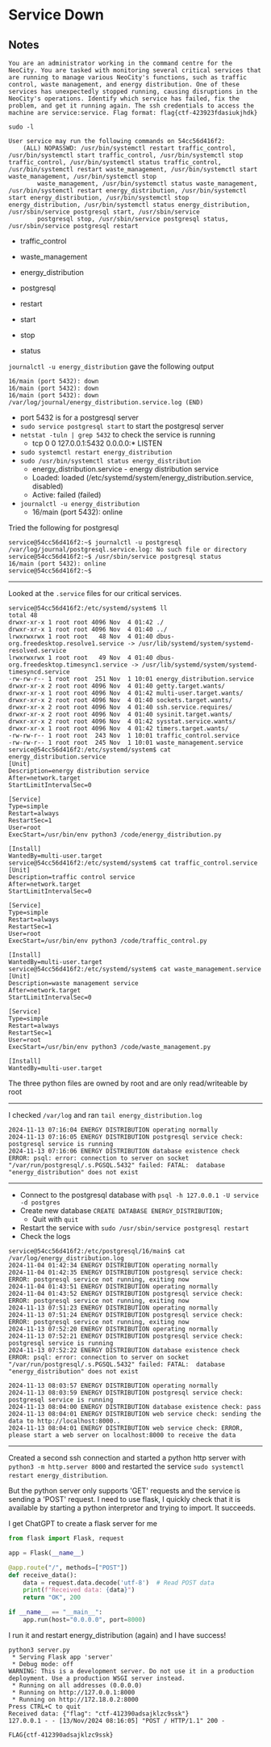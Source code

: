 # Service Down

## Notes

```text
You are an administrator working in the command centre for the NeoCity. You are tasked with monitoring several critical services that are running to manage various NeoCity's functions, such as traffic control, waste management, and energy distribution. One of these services has unexpectedly stopped running, causing disruptions in the NeoCity's operations. Identify which service has failed, fix the problem, and get it running again. The ssh credentials to access the machine are service:service. Flag format: flag{ctf-423923fdasiukjhdk}
```

`sudo -l`

```text
User service may run the following commands on 54cc56d416f2:
    (ALL) NOPASSWD: /usr/bin/systemctl restart traffic_control, /usr/bin/systemctl start traffic_control, /usr/bin/systemctl stop traffic_control, /usr/bin/systemctl status traffic_control, /usr/bin/systemctl restart waste_management, /usr/bin/systemctl start waste_management, /usr/bin/systemctl stop
        waste_management, /usr/bin/systemctl status waste_management, /usr/bin/systemctl restart energy_distribution, /usr/bin/systemctl start energy_distribution, /usr/bin/systemctl stop energy_distribution, /usr/bin/systemctl status energy_distribution, /usr/sbin/service postgresql start, /usr/sbin/service
        postgresql stop, /usr/sbin/service postgresql status, /usr/sbin/service postgresql restart
```

- traffic_control
- waste_management
- energy_distribution
- postgresql

- restart
- start
- stop
- status

`journalctl -u energy_distribution` gave the following output

```text
16/main (port 5432): down
16/main (port 5432): down
16/main (port 5432): down
/var/log/journal/energy_distribution.service.log (END)
```

- port 5432 is for a postgresql server
- `sudo service postgresql start` to start the postgresql server
- `netstat -tuln | grep 5432` to check the service is running
  - tcp        0      0 127.0.0.1:5432          0.0.0.0:*               LISTEN
- `sudo systemctl restart energy_distribution`
- `sudo /usr/bin/systemctl status energy_distribution`
  - energy_distribution.service - energy distribution service
  - Loaded: loaded (/etc/systemd/system/energy_distribution.service, disabled)
  - Active: failed (failed)
- `journalctl -u energy_distribution`
  - 16/main (port 5432): online

Tried the following for postgresql

```text
service@54cc56d416f2:~$ journalctl -u postgresql
/var/log/journal/postgresql.service.log: No such file or directory
service@54cc56d416f2:~$ /usr/sbin/service postgresql status
16/main (port 5432): online
service@54cc56d416f2:~$ 
```

---

Looked at the `.service` files for our critical services.

```text
service@54cc56d416f2:/etc/systemd/system$ ll
total 48
drwxr-xr-x 1 root root 4096 Nov  4 01:42 ./
drwxr-xr-x 1 root root 4096 Nov  4 01:40 ../
lrwxrwxrwx 1 root root   48 Nov  4 01:40 dbus-org.freedesktop.resolve1.service -> /usr/lib/systemd/system/systemd-resolved.service
lrwxrwxrwx 1 root root   49 Nov  4 01:40 dbus-org.freedesktop.timesync1.service -> /usr/lib/systemd/system/systemd-timesyncd.service
-rw-rw-r-- 1 root root  251 Nov  1 10:01 energy_distribution.service
drwxr-xr-x 2 root root 4096 Nov  4 01:40 getty.target.wants/
drwxr-xr-x 1 root root 4096 Nov  4 01:42 multi-user.target.wants/
drwxr-xr-x 2 root root 4096 Nov  4 01:40 sockets.target.wants/
drwxr-xr-x 2 root root 4096 Nov  4 01:40 ssh.service.requires/
drwxr-xr-x 2 root root 4096 Nov  4 01:40 sysinit.target.wants/
drwxr-xr-x 2 root root 4096 Nov  4 01:42 sysstat.service.wants/
drwxr-xr-x 1 root root 4096 Nov  4 01:42 timers.target.wants/
-rw-rw-r-- 1 root root  243 Nov  1 10:01 traffic_control.service
-rw-rw-r-- 1 root root  245 Nov  1 10:01 waste_management.service
service@54cc56d416f2:/etc/systemd/system$ cat energy_distribution.service 
[Unit]
Description=energy distribution service
After=network.target
StartLimitIntervalSec=0

[Service]
Type=simple
Restart=always
RestartSec=1
User=root
ExecStart=/usr/bin/env python3 /code/energy_distribution.py

[Install]
WantedBy=multi-user.target
service@54cc56d416f2:/etc/systemd/system$ cat traffic_control.service 
[Unit]
Description=traffic control service
After=network.target
StartLimitIntervalSec=0

[Service]
Type=simple
Restart=always
RestartSec=1
User=root
ExecStart=/usr/bin/env python3 /code/traffic_control.py

[Install]
WantedBy=multi-user.target
service@54cc56d416f2:/etc/systemd/system$ cat waste_management.service 
[Unit]
Description=waste management service
After=network.target
StartLimitIntervalSec=0

[Service]
Type=simple
Restart=always
RestartSec=1
User=root
ExecStart=/usr/bin/env python3 /code/waste_management.py

[Install]
WantedBy=multi-user.target
```

The three python files are owned by root and are only read/writeable by root

---

I checked `/var/log` and ran `tail energy_distribution.log`

```text
2024-11-13 07:16:04 ENERGY DISTRIBUTION operating normally
2024-11-13 07:16:05 ENERGY DISTRIBUTION postgresql service check: postgresql service is running
2024-11-13 07:16:06 ENERGY DISTRIBUTION database existence check ERROR: psql: error: connection to server on socket "/var/run/postgresql/.s.PGSQL.5432" failed: FATAL:  database "energy_distribution" does not exist
```

---

- Connect to the postgresql database with `psql -h 127.0.0.1 -U service -d postgres`
- Create new database `CREATE DATABASE ENERGY_DISTRIBUTION;`
  - Quit with `quit`
- Restart the service with `sudo /usr/sbin/service postgresql restart`
- Check the logs

```text
service@54cc56d416f2:/etc/postgresql/16/main$ cat /var/log/energy_distribution.log 
2024-11-04 01:42:34 ENERGY DISTRIBUTION operating normally
2024-11-04 01:42:35 ENERGY DISTRIBUTION postgresql service check: ERROR: postgresql service not running, exiting now
2024-11-04 01:43:51 ENERGY DISTRIBUTION operating normally
2024-11-04 01:43:52 ENERGY DISTRIBUTION postgresql service check: ERROR: postgresql service not running, exiting now
2024-11-13 07:51:23 ENERGY DISTRIBUTION operating normally
2024-11-13 07:51:24 ENERGY DISTRIBUTION postgresql service check: ERROR: postgresql service not running, exiting now
2024-11-13 07:52:20 ENERGY DISTRIBUTION operating normally
2024-11-13 07:52:21 ENERGY DISTRIBUTION postgresql service check: postgresql service is running
2024-11-13 07:52:22 ENERGY DISTRIBUTION database existence check ERROR: psql: error: connection to server on socket "/var/run/postgresql/.s.PGSQL.5432" failed: FATAL:  database "energy_distribution" does not exist

2024-11-13 08:03:57 ENERGY DISTRIBUTION operating normally
2024-11-13 08:03:59 ENERGY DISTRIBUTION postgresql service check: postgresql service is running
2024-11-13 08:04:00 ENERGY DISTRIBUTION database existence check: pass 
2024-11-13 08:04:01 ENERGY DISTRIBUTION web service check: sending the data to http://localhost:8000..
2024-11-13 08:04:01 ENERGY DISTRIBUTION web service check: ERROR, please start a web server on localhost:8000 to receive the data
```

---

Created a second ssh connection and started a python http server with `python3 -m http.server 8000` and restarted the service `sudo systemctl restart energy_distribution`.

But the python server only supports 'GET' requests and the service is sending a 'POST' request. I need to use flask, I quickly check that it is available by starting a python interpretor and trying to import. It succeeds.

I get ChatGPT to create a flask server for me

```python
from flask import Flask, request

app = Flask(__name__)

@app.route("/", methods=["POST"])
def receive_data():
    data = request.data.decode('utf-8')  # Read POST data
    print(f"Received data: {data}")
    return "OK", 200

if __name__ == "__main__":
    app.run(host="0.0.0.0", port=8000)
```

I run it and restart energy_distribution (again) and I have success!

```text
python3 server.py 
 * Serving Flask app 'server'
 * Debug mode: off
WARNING: This is a development server. Do not use it in a production deployment. Use a production WSGI server instead.
 * Running on all addresses (0.0.0.0)
 * Running on http://127.0.0.1:8000
 * Running on http://172.18.0.2:8000
Press CTRL+C to quit
Received data: {"flag": "ctf-412390adsajklzc9ssk"}
127.0.0.1 - - [13/Nov/2024 08:16:05] "POST / HTTP/1.1" 200 -
```

`FLAG{ctf-412390adsajklzc9ssk}`
